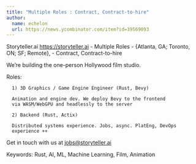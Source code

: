 ```yaml
---
title: "Multiple Roles : Contract, Contract-to-hire"
author:
  name: echelon
  url: https://news.ycombinator.com/item?id=39569093
---
```

Storyteller.ai <a href="https:&#x2F;&#x2F;storyteller.ai" rel="nofollow">https:&#x2F;&#x2F;storyteller.ai</a> - Multiple Roles - {Atlanta, GA; Toronto, ON; SF; Remote}, - Contract, Contract-to-hire

We’re building the one-person Hollywood film studio.

Roles:

<pre><code>  1) 3D Graphics &#x2F; Game Engine Engineer (Rust, Bevy)

  Animation and engine dev. We deploy Bevy to the frontend
  via WASM&#x2F;WebGPU and headlessly to the server

  2) Backend (Rust, Actix)

  Distributed systems experience. Jobs, async. PlatEng, DevOps
  experience ++
</code></pre>
Get in touch with us at jobs@storyteller.ai

Keywords: Rust, AI, ML, Machine Learning, Film, Animation
